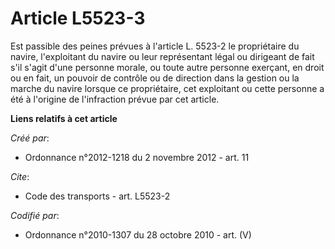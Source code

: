 # Article L5523-3

Est passible des peines prévues à l'article L. 5523-2 le propriétaire du navire, l'exploitant du navire ou leur représentant
légal ou dirigeant de fait s'il s'agit d'une personne morale, ou toute autre personne exerçant, en droit ou en fait, un
pouvoir de contrôle ou de direction dans la gestion ou la marche du navire lorsque ce propriétaire, cet exploitant ou cette
personne a été à l'origine de l'infraction prévue par cet article.

**Liens relatifs à cet article**

_Créé par_:

  - Ordonnance n°2012-1218 du 2 novembre 2012 - art. 11

_Cite_:

  - Code des transports - art. L5523-2

_Codifié par_:

  - Ordonnance n°2010-1307 du 28 octobre 2010 - art. (V)
